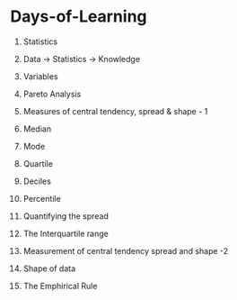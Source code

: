 # Days-of-Learning

1. Statistics

2. Data -> Statistics -> Knowledge

3. Variables

4. Pareto Analysis

5. Measures of central tendency, spread & shape - 1

6. Median

7. Mode

8. Quartile

9. Deciles

10. Percentile

11. Quantifying the spread

12. The Interquartile range

13. Measurement of central tendency spread and shape -2

14. Shape of data

15. The Emphirical Rule
